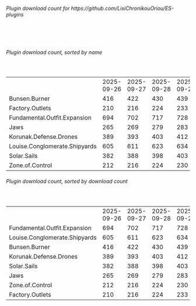 <h6>Plugin download count for https://github.com/LixiChronikouOriou/ES-plugins</h6><br>
<br>
<h6>Plugin download count, sorted by name</h6><sub><sup><br>
<table>
	<tr>
		<td></td>
		<td>2025-09-26</td>
		<td>2025-09-27</td>
		<td>2025-09-28</td>
		<td>2025-09-29</td>
		<td>2025-09-30</td>
		<td>2025-10-01</td>
		<td>2025-10-02</td>
		<td>today +</td>
	</tr>
	<tr>
		<td>Bunsen.Burner</td>
		<td>416</td>
		<td>422</td>
		<td>430</td>
		<td>439</td>
		<td>444</td>
		<td>453</td>
		<td>454</td>
		<td>+ 1</td>
	</tr>
	<tr>
		<td>Factory.Outlets</td>
		<td>210</td>
		<td>216</td>
		<td>224</td>
		<td>233</td>
		<td>238</td>
		<td>248</td>
		<td>249</td>
		<td>+ 1</td>
	</tr>
	<tr>
		<td>Fundamental.Outfit.Expansion</td>
		<td>694</td>
		<td>702</td>
		<td>717</td>
		<td>728</td>
		<td>735</td>
		<td>746</td>
		<td>747</td>
		<td>+ 1</td>
	</tr>
	<tr>
		<td>Jaws</td>
		<td>265</td>
		<td>269</td>
		<td>279</td>
		<td>283</td>
		<td>288</td>
		<td>299</td>
		<td>300</td>
		<td>+ 1</td>
	</tr>
	<tr>
		<td>Korunak.Defense.Drones</td>
		<td>389</td>
		<td>393</td>
		<td>403</td>
		<td>412</td>
		<td>416</td>
		<td>423</td>
		<td>424</td>
		<td>+ 1</td>
	</tr>
	<tr>
		<td>Louise.Conglomerate.Shipyards</td>
		<td>605</td>
		<td>611</td>
		<td>623</td>
		<td>634</td>
		<td>641</td>
		<td>648</td>
		<td>649</td>
		<td>+ 1</td>
	</tr>
	<tr>
		<td>Solar.Sails</td>
		<td>382</td>
		<td>388</td>
		<td>398</td>
		<td>403</td>
		<td>407</td>
		<td>414</td>
		<td>415</td>
		<td>+ 1</td>
	</tr>
	<tr>
		<td>Zone.of.Control</td>
		<td>212</td>
		<td>216</td>
		<td>224</td>
		<td>230</td>
		<td>239</td>
		<td>248</td>
		<td>249</td>
		<td>+ 1</td>
	</tr>
</table>
</sub></sup>
<h6>Plugin download count, sorted by download count</h6><sub><sup><br>
<table>
	<tr>
		<td></td>
		<td>2025-09-26</td>
		<td>2025-09-27</td>
		<td>2025-09-28</td>
		<td>2025-09-29</td>
		<td>2025-09-30</td>
		<td>2025-10-01</td>
		<td>2025-10-02</td>
		<td>today +</td>
	</tr>
	<tr>
		<td>Fundamental.Outfit.Expansion</td>
		<td>694</td>
		<td>702</td>
		<td>717</td>
		<td>728</td>
		<td>735</td>
		<td>746</td>
		<td>747</td>
		<td>+ 1</td>
	</tr>
	<tr>
		<td>Louise.Conglomerate.Shipyards</td>
		<td>605</td>
		<td>611</td>
		<td>623</td>
		<td>634</td>
		<td>641</td>
		<td>648</td>
		<td>649</td>
		<td>+ 1</td>
	</tr>
	<tr>
		<td>Bunsen.Burner</td>
		<td>416</td>
		<td>422</td>
		<td>430</td>
		<td>439</td>
		<td>444</td>
		<td>453</td>
		<td>454</td>
		<td>+ 1</td>
	</tr>
	<tr>
		<td>Korunak.Defense.Drones</td>
		<td>389</td>
		<td>393</td>
		<td>403</td>
		<td>412</td>
		<td>416</td>
		<td>423</td>
		<td>424</td>
		<td>+ 1</td>
	</tr>
	<tr>
		<td>Solar.Sails</td>
		<td>382</td>
		<td>388</td>
		<td>398</td>
		<td>403</td>
		<td>407</td>
		<td>414</td>
		<td>415</td>
		<td>+ 1</td>
	</tr>
	<tr>
		<td>Jaws</td>
		<td>265</td>
		<td>269</td>
		<td>279</td>
		<td>283</td>
		<td>288</td>
		<td>299</td>
		<td>300</td>
		<td>+ 1</td>
	</tr>
	<tr>
		<td>Zone.of.Control</td>
		<td>212</td>
		<td>216</td>
		<td>224</td>
		<td>230</td>
		<td>239</td>
		<td>248</td>
		<td>249</td>
		<td>+ 1</td>
	</tr>
	<tr>
		<td>Factory.Outlets</td>
		<td>210</td>
		<td>216</td>
		<td>224</td>
		<td>233</td>
		<td>238</td>
		<td>248</td>
		<td>249</td>
		<td>+ 1</td>
	</tr>
</table>
</sub></sup>
